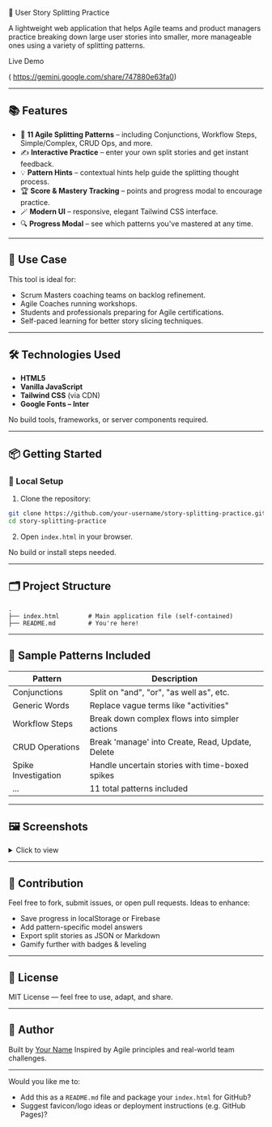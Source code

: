  🧩 User Story Splitting Practice

A lightweight web application that helps Agile teams and product managers practice breaking down large user stories into smaller, more manageable ones using a variety of splitting patterns.



 Live Demo

 ( https://gemini.google.com/share/747880e63fa0) 

---

## 📚 Features

* 🧠 **11 Agile Splitting Patterns** – including Conjunctions, Workflow Steps, Simple/Complex, CRUD Ops, and more.
* ✍️ **Interactive Practice** – enter your own split stories and get instant feedback.
* 💡 **Pattern Hints** – contextual hints help guide the splitting thought process.
* 🏆 **Score & Mastery Tracking** – points and progress modal to encourage practice.
* 🪄 **Modern UI** – responsive, elegant Tailwind CSS interface.
* 🔍 **Progress Modal** – see which patterns you've mastered at any time.

---

## 🎯 Use Case

This tool is ideal for:

* Scrum Masters coaching teams on backlog refinement.
* Agile Coaches running workshops.
* Students and professionals preparing for Agile certifications.
* Self-paced learning for better story slicing techniques.

---

## 🛠️ Technologies Used

* **HTML5**
* **Vanilla JavaScript**
* **Tailwind CSS** (via CDN)
* **Google Fonts – Inter**

No build tools, frameworks, or server components required.

---

## 📦 Getting Started

### 🔧 Local Setup

1. Clone the repository:

```bash
git clone https://github.com/your-username/story-splitting-practice.git
cd story-splitting-practice
```

2. Open `index.html` in your browser.

No build or install steps needed.

---

## 🗂️ Project Structure

```
.
├── index.html        # Main application file (self-contained)
├── README.md         # You're here!
```

---

## 🧪 Sample Patterns Included

| Pattern             | Description                                      |
| ------------------- | ------------------------------------------------ |
| Conjunctions        | Split on "and", "or", "as well as", etc.         |
| Generic Words       | Replace vague terms like "activities"            |
| Workflow Steps      | Break down complex flows into simpler actions    |
| CRUD Operations     | Break 'manage' into Create, Read, Update, Delete |
| Spike Investigation | Handle uncertain stories with time-boxed spikes  |
| ...                 | 11 total patterns included                       |

---

## 🖼️ Screenshots

<details>
<summary>Click to view</summary>

![Pattern Selection](https://via.placeholder.com/800x300?text=Pattern+Selection+UI)

![Feedback Example](https://via.placeholder.com/800x300?text=Feedback+After+Submission)

</details>

---

## 🤝 Contribution

Feel free to fork, submit issues, or open pull requests. Ideas to enhance:

* Save progress in localStorage or Firebase
* Add pattern-specific model answers
* Export split stories as JSON or Markdown
* Gamify further with badges & leveling

---

## 📄 License

MIT License — feel free to use, adapt, and share.

---

## 👤 Author

Built by [Your Name](https://github.com/your-username)
Inspired by Agile principles and real-world team challenges.

---

Would you like me to:

* Add this as a `README.md` file and package your `index.html` for GitHub?
* Suggest favicon/logo ideas or deployment instructions (e.g. GitHub Pages)?
